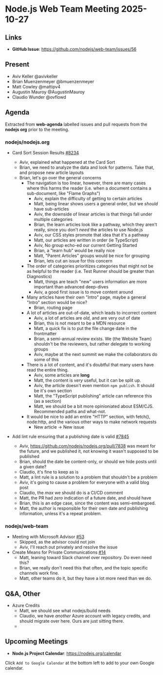 # Node.js Web Team Meeting 2025-10-27

## Links

- **GitHub Issue**: https://github.com/nodejs/web-team/issues/56

## Present

- Aviv Keller @avivkeller
- Brian Muenzenmeyer @bmuenzenmeyer
- Matt Cowley @mattipv4
- Augustin Mauroy @AugustinMauroy
- Claudio Wunder @ovflowd

## Agenda

Extracted from **web-agenda** labelled issues and pull requests from the **nodejs org** prior to the meeting.

### nodejs/nodejs.org

* Card Sort Session Results [#8234](https://github.com/nodejs/nodejs.org/issues/8234)
    * Aviv, explained what happened at the Card Sort
    * Brian, we need to analyze the data and look for patterns. Take that, and propose new article layouts
    * Brian, let's go over the general concerns
        * The navigation is too linear, however, there are many cases where this harms the reader (i.e. when a document contains a sub-document, like "Flame Graphs")
            * Aviv, explain the difficulty of getting to certain articles
            * Matt, being linear shows users a general order, but we _should_ have sub-articles
            * Aviv, the downside of linear articles is that things fall under multiple categories
            * Brian, the learn articles look like a pathway, which they aren't really, since you don't *need* the articles to use Node.js
            * Aviv, our CSS styles promote that idea that it's a pathway
            * Matt, our articles are written in order (ie TypeScript)
            * Aviv, No group echo-ed our current Getting Started
            * Brian, a "learn hub" would be really nice
            * Matt, "Parent Articles" groups would be nice for grouping
            * Brian, lets cut an issue for this concern 
        *  The order of categories prioritizes categories that might not be as helpful to the reader (i.e. Test Runner should be greater than Diagnostics)
            * Matt, things are teach "new" users information are more important than advanced deep-dives
            * Aviv, a good first issue is to move content around
        * Many articles have their own "Intro" page, maybe a general "Intro" section would be nice?
            * Brian, routing page
        * A lot of articles are out-of-date, which leads to incorrect content
            * Aviv, a lot of articles are *old*, and are very out of date
            * Brian, this is not meant to be a MDN resource
            * Matt, a quick fix is to put the file change date in the frontmatter
            * Brian, a semi-annual review exists. We (the Website Team) shouldn't be the reviewers, but rather delegate to working groups
            * Aviv, maybe at the next summit we make the collaborators do some of this
        * There is a lot of content, and it's doubtful that many users have read the entire thing.
            * Aviv, some articles are **long**
            * Matt, the content is _very_ useful, but it can be split up.
            * Aviv, the article doesn't even mention `npm publish`. It should be it's own section
            * Matt, the "TypeScript publishing" article can reference this (as a section)
            * Matt, we should be a bit more opinioniated about ESM/CJS. Recommended paths and what-not.
        * It would be nice to add an entire "HTTP" section, with fetch(), node:http, and the various other ways to make network requests
            * New article -> New issue
  

* Add lint rule ensuring that a publishing date is valid [#7845](https://github.com/nodejs/nodejs.org/issues/7845)
    * Aviv, https://github.com/nodejs/nodejs.org/pull/7838 was meant for the future, and we published it, not knowing it wasn't supposed to be published
    * Brian, should the date be content-only, or should we hide posts until a given date?
    * Claudio, it's fine to keep as is
    * Matt, a lint rule is a solution to a problem that shouldn't be a problem
    * Aviv, it's going to cause a problem for everyone with a valid blog post
    * Claudio, the _max_ we should do is a CI/CD comment
    * Matt, the PR had _zero_ indication of a future date, and should have
    * Brian, this is an edge case, since the content was semi-embargoed.
    * Matt, the author is responsible for their own date and publishing information, unless it's a repeat problem.

### nodejs/web-team

* Meeting with Microsoft Advisor [#53](https://github.com/nodejs/web-team/issues/53)
    * Skipped, as the advisor could not join
    * Aviv, I'll reach out privately and resolve the issue
* Create Means for Private Communications [#14](https://github.com/nodejs/web-team/issues/14)
    * Matt, leaning toward Slack channel over repository. Do even need this?
    * Brian, we really don't need this that often, and the topic specific channels work fine.
    * Matt, other teams do it, but they have a lot more need than we do.

## Q&A, Other

* Azure Credits
    * Matt, we should see what nodejs/build needs
    * Claudio, we have _another_ Azure account with legacy credits, and should migrate over here. Ours are just sitting there.
    * 

## Upcoming Meetings

* **Node.js Project Calendar**: <https://nodejs.org/calendar>

Click `Add to Google Calendar` at the bottom left to add to your own Google calendar.
